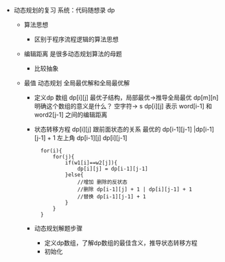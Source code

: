 - 动态规划的复习
    系统：代码随想录 dp

    - 算法思想
        - 区别于程序流程逻辑的算法思想

    - 编辑距离 是很多动态规划算法的母题
        - 比较抽象

    - 最值 动态规划 全局最优解和全局最优解
        - 定义dp 数组
            dp[i][j]
            最优子结构，局部最优->推导全局最优
            dp[m][n]
            明确这个数组的意义是什么？ 空字符-> s
            dp[i][j] 表示 word[i-1] 和 word2[j-1] 之间的编辑距离
        - 状态转移方程
            dp[i][j] 跟前面状态的关系 最优的
                dp[i-1][j-1] |dp[i-1][j-1] + 1 左上角
                dp[i-1][j]
                dp[i][j-1]

                for(i){
                    for(j){
                        if(w1[i]==w2[j]){
                            dp[i][j] = dp[i-1][j-1]
                        }else{
                            //增加 删除的反状态
                            //删除 dp[i-1][j] + 1 | dp[i][j-1] + 1
                            //替换 dp[i-1][j-1] + 1
                        }
                    }
                }
        
        - 动态规划解题步骤
            - 定义dp数组，了解dp数组的最佳含义，推导状态转移方程
            - 初始化